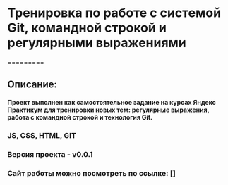 # Тренировка по работе с системой Git, командной строкой и регулярными выражениями
=========
 
## Описание:
#### Проект выполнен как самостоятельное задание на курсах Яндекс Практикум для тренировки новых тем: регулярные выражения, работа с командной строкой и технология Git.
 
 
### JS, CSS, HTML, GIT
### Версия проекта - v0.0.1
### Сайт работы можно посмотреть по ссылке: []
